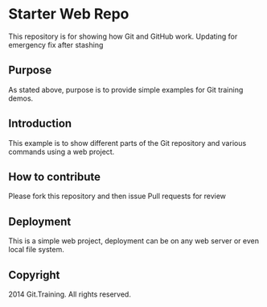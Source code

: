 # Starter Web Repo

This repository is for showing how Git and GitHub work. Updating for emergency fix after stashing

## Purpose

As stated above, purpose is to provide simple examples for Git training demos.

## Introduction

This example is to show  different parts of the Git repository and various commands using a web project.

## How to contribute

Please fork this repository and then issue Pull requests for review

## Deployment
This is a simple web project, deployment can be on any web server or even local file system.

## Copyright 

2014 Git.Training. All rights reserved.